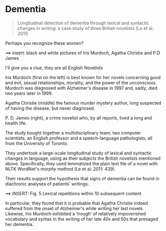 # Dementia

> Longitudinal detection of dementia through lexical and syntactic changes in writing: a case study of three British novelists \(Le et al. 2011\)

Perhaps you recognize these women?



==&gt; insert: black and white pictures of Iris Murdoch, Agatha Christie and P.D James



I'll give you a clue, they are all English Novelists

Iris Murdoch \(first on the left\) is best known for her novels concerning good and evil, sexual relationships, morality, and the power of the unconscious. Murdoch was diagnosed with Alzheimer's disease in 1997 and, sadly, died two years later in 1999.

Agatha Christie \(middle\) the famous murder mystery author, long suspected of having the disease, but never diagnosed.

P. D. James \(right\), a crime novelist who, by all reports, lived a long and health life.

The study bought together a multidisciplinary team; two computer scientists, an English professor and a speech-language pathologists, all from the University of Toronto.

They undertook a large-scale longitudinal study of lexical and syntactic changes in language, using as their subjects the British novelists mentioned above. Specifically, they used lemmatized the plain text file of a novel with NLTK WordNet's _morphy_ method \(Le et al. 2011: 439\).

Their results support the hypothesis that signs of dementia can be found in diachronic analyses of patients’ writings.



==&gt; INSERT: Fig. 5 Lexical repetitions within 10 subsequent content



In particular, they found that it is probable that Agatha Christie indeed suffered from the onset of Alzheimer's while writing her last novels. Likewise, Iris Murdoch exhibited a ‘trough’ of relatively impoverished vocabulary and syntax in the writing of her late 40s and 50s that presaged her dementia.

